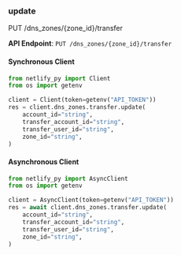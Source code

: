 
### update <a name="update"></a>
PUT /dns_zones/{zone_id}/transfer



**API Endpoint**: `PUT /dns_zones/{zone_id}/transfer`

#### Synchronous Client

```python
from netlify_py import Client
from os import getenv

client = Client(token=getenv("API_TOKEN"))
res = client.dns_zones.transfer.update(
    account_id="string",
    transfer_account_id="string",
    transfer_user_id="string",
    zone_id="string",
)
```

#### Asynchronous Client

```python
from netlify_py import AsyncClient
from os import getenv

client = AsyncClient(token=getenv("API_TOKEN"))
res = await client.dns_zones.transfer.update(
    account_id="string",
    transfer_account_id="string",
    transfer_user_id="string",
    zone_id="string",
)
```
